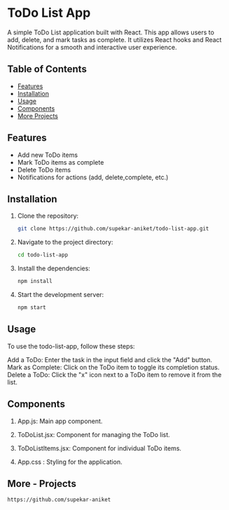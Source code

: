 # ToDo List App

A simple ToDo List application built with React. This app allows users to add, delete, and mark tasks as complete. It utilizes React hooks and React Notifications for a smooth and interactive user experience.


## Table of Contents

- [Features](#features)
- [Installation](#installation)
- [Usage](#usage)
- [Components](#components)
- [More Projects](#More-Projects)
  

## Features

- Add new ToDo items
- Mark ToDo items as complete
- Delete ToDo items
- Notifications for actions (add, delete,complete, etc.)
  

## Installation

1. Clone the repository:

   ```bash
   git clone https://github.com/supekar-aniket/todo-list-app.git

2. Navigate to the project directory:
   
   ```sh
   cd todo-list-app

3. Install the dependencies:

   ```sh
   npm install

4. Start the development server:

   ```sh
   npm start
   

## Usage

To use the todo-list-app, follow these steps:

Add a ToDo: Enter the task in the input field and click the "Add" button.
Mark as Complete: Click on the ToDo item to toggle its completion status.
Delete a ToDo: Click the "x" icon next to a ToDo item to remove it from the list.


## Components

1. App.js:  Main app component.

2. ToDoList.jsx: Component for managing the ToDo list.

3. ToDoListItems.jsx:  Component for individual ToDo items.

4. App.css : Styling for the application.


## More - Projects

```sh
https://github.com/supekar-aniket

